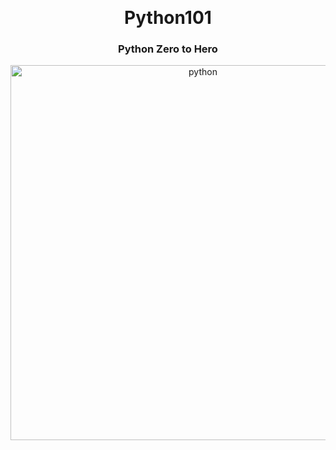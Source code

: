 <br><h1 align="center" >Python101</h1>
<h3 align="center" >Python Zero to Hero</h3>

<p align="center"><img src="https://media3.giphy.com/media/coxQHKASG60HrHtvkt/giphy.gif" width="600"  alt ="python"></p>

